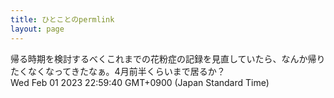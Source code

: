 ```yaml
---
title: ひとことのpermlink
layout: page
---
```

<div class="box" dt="1675259980859">
  帰る時期を検討するべくこれまでの花粉症の記録を見直していたら、なんか帰りたくなくなってきたなぁ。4月前半くらいまで居るか？
  <div class="content is-small">Wed Feb 01 2023 22:59:40 GMT+0900 (Japan Standard Time)</div>
</div>